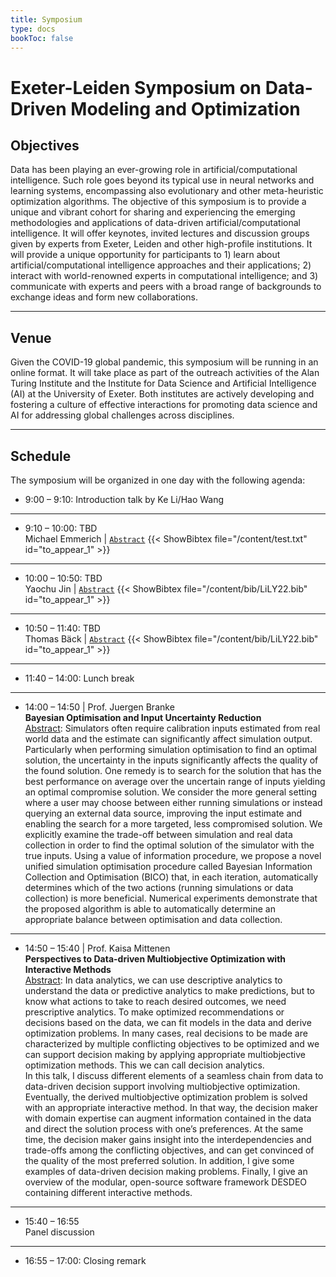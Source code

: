 ```yaml
---
title: Symposium
type: docs
bookToc: false
---
```


# Exeter-Leiden Symposium on Data-Driven Modeling and Optimization

<link rel="stylesheet" href="/academicons/academicons-1.9.0/css/academicons.min.css"/>
<link rel="stylesheet" href="https://maxcdn.bootstrapcdn.com/font-awesome/4.4.0/css/font-awesome.min.css">
<head>
<script src='https://kit.fontawesome.com/a076d05399.js' crossorigin='anonymous'></script>
<link rel="stylesheet" href="https://fonts.googleapis.com/icon?family=Material+Icons">
<link rel="stylesheet" href="https://cdnjs.cloudflare.com/ajax/libs/font-awesome/4.7.0/css/font-awesome.min.css">
</head>

<script>
  function toggle_visibility(id) {
      var e = document.getElementById(id);
      if(e.style.display == 'block')
        e.style.display = 'none';
      else
        e.style.display = 'block';
  }
</script>

<style>
hr.dashed {
  border-top: 1px dashed #bbb;
}

.grid-container {
  display: grid;
  grid-template-columns: 40% 60%;
  grid-gap: 5px;
  background-color: transparent;
  padding: 5px;
}

.bibtexpre{
	background-color:#F8F8FA;
  border-radius:5px;
  border: 2px solid #D8D8DA;
  margin:10px;
}
</style>

## Objectives

Data has been playing an ever-growing role in artificial/computational intelligence. Such role goes beyond its typical use in neural networks and learning systems, encompassing also evolutionary and other meta-heuristic optimization algorithms. The objective of this symposium is to provide a unique and vibrant cohort for sharing and experiencing the emerging methodologies and applications of data-driven artificial/computational intelligence. It will offer keynotes, invited lectures and discussion groups given by experts from Exeter, Leiden and other high-profile institutions. It will provide a unique opportunity for participants to 1) learn about artificial/computational intelligence approaches and their applications; 2) interact with world-renowned experts in computational intelligence; and 3) communicate with experts and peers with a broad range of backgrounds to exchange ideas and form new collaborations.

---

## Venue
Given the COVID-19 global pandemic, this symposium will be running in an online format. It will take place as part of the outreach activities of the Alan Turing Institute and the Institute for Data Science and Artificial Intelligence (AI) at the University of Exeter. Both institutes are actively developing and fostering a culture of effective interactions for promoting data science and AI for addressing global challenges across disciplines.

---

## Schedule

The symposium will be organized in one day with the following agenda:

- 9:00 – 9:10: Introduction talk by Ke Li/Hao Wang

---
- 9:10 – 10:00: TBD<br>
<i class='fa fa-graduation-cap' style='font-size:16px'></i> Michael Emmerich | <i class='fa fa-wpforms' style='font-size:16px'></i> 
<a href="#/" onclick="toggle_visibility('to_appear_1');">`Abstract`</a>
{{< ShowBibtex file="/content/test.txt" id="to_appear_1" >}}

---
- 10:00 – 10:50: TBD<br>
<i class='fa fa-graduation-cap' style='font-size:16px'></i> Yaochu Jin | <i class='fa fa-wpforms' style='font-size:16px'></i> <a href="#/" onclick="toggle_visibility('to_appear_1');">`Abstract`</a>
{{< ShowBibtex file="/content/bib/LiLY22.bib" id="to_appear_1" >}}

---
- 10:50 – 11:40: TBD<br>
<i class='fa fa-graduation-cap' style='font-size:16px'></i> Thomas Bäck | <i class='fa fa-wpforms' style='font-size:16px'></i> <a href="#/" onclick="toggle_visibility('to_appear_1');">`Abstract`</a>
{{< ShowBibtex file="/content/bib/LiLY22.bib" id="to_appear_1" >}}

---
- 11:40 – 14:00: Lunch break
---
- 14:00 – 14:50 | Prof. Juergen Branke<br>
<i class='fa fa-bullhorn' style='font-size:16px'></i> **Bayesian Optimisation and Input Uncertainty Reduction**<br>
<i class='fa fa-wpforms' style='font-size:16px'></i> <ins>Abstract</ins>: Simulators often require calibration inputs estimated from real world data and the  estimate can significantly affect simulation output. Particularly when performing simulation optimisation to find an optimal solution, the uncertainty in the inputs significantly affects the quality of the found solution. One remedy is to search for the solution that has the best performance on average over the uncertain range of inputs yielding an optimal compromise solution. We consider the more general setting where a user may choose between either running simulations or instead querying an external data source, improving the input estimate and enabling the search for a more targeted, less compromised solution. We explicitly examine the trade-off between simulation and real data collection in order to find the optimal solution of the simulator with the true inputs. Using a value of information procedure, we propose a novel unified simulation optimisation procedure called Bayesian Information Collection and Optimisation (BICO) that, in each iteration, automatically determines which of the two actions (running simulations or data collection) is more beneficial. Numerical experiments demonstrate that the proposed algorithm is able to automatically determine an appropriate balance between optimisation and data collection.<br>

---
- 14:50 – 15:40 | Prof. Kaisa Mittenen<br>
<i class='fa fa-bullhorn' style='font-size:16px'></i> **Perspectives to Data-driven Multiobjective Optimization with Interactive Methods**<br>
<i class='fa fa-wpforms' style='font-size:16px'></i> <ins>Abstract</ins>: In data analytics, we can use descriptive analytics to understand the data or predictive analytics to make predictions, but to know what actions to take to reach desired outcomes, we need prescriptive analytics. To make optimized recommendations or decisions based on the data, we can fit models in the data and derive optimization problems. In many cases, real decisions to be made are characterized by multiple conflicting objectives to be optimized and we can support decision making by applying appropriate multiobjective optimization methods. This we can call decision analytics.<br>
In this talk, I discuss different elements of a seamless chain from data to data-driven decision support involving multiobjective optimization. Eventually, the derived multiobjective optimization problem is solved with an appropriate interactive method. In that way, the decision maker with domain expertise can augment information contained in the data and direct the solution process with one’s preferences. At the same time, the decision maker gains insight into the interdependencies and trade-offs among the conflicting objectives, and can get convinced of the quality of the most preferred solution. In addition, I give some examples of data-driven decision making problems. Finally, I give an overview of the modular, open-source software framework DESDEO containing different interactive methods.

---
- 15:40 – 16:55<br> 
<i class='fa fa-comments' style='font-size:16px'></i> Panel discussion

---
- 16:55 – 17:00: Closing remark
